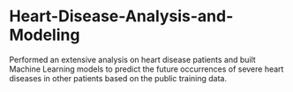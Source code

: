 # Heart-Disease-Analysis-and-Modeling
Performed an extensive analysis on heart disease patients and built Machine Learning models to predict the future occurrences of severe heart diseases in other patients based on the public training data.

